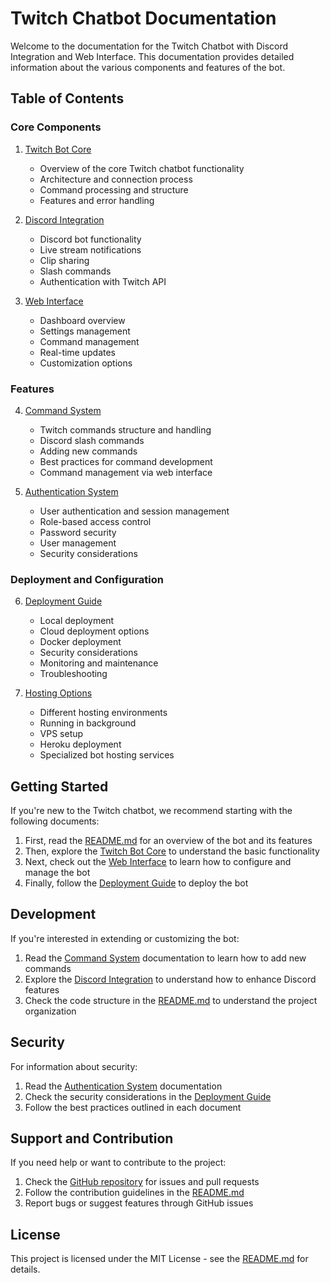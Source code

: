 # Twitch Chatbot Documentation

Welcome to the documentation for the Twitch Chatbot with Discord Integration and Web Interface. This documentation provides detailed information about the various components and features of the bot.

## Table of Contents

### Core Components

1. [Twitch Bot Core](twitch-bot-core.md)
   - Overview of the core Twitch chatbot functionality
   - Architecture and connection process
   - Command processing and structure
   - Features and error handling

2. [Discord Integration](discord-integration.md)
   - Discord bot functionality
   - Live stream notifications
   - Clip sharing
   - Slash commands
   - Authentication with Twitch API

3. [Web Interface](web-interface.md)
   - Dashboard overview
   - Settings management
   - Command management
   - Real-time updates
   - Customization options

### Features

4. [Command System](command-system.md)
   - Twitch commands structure and handling
   - Discord slash commands
   - Adding new commands
   - Best practices for command development
   - Command management via web interface

5. [Authentication System](authentication-system.md)
   - User authentication and session management
   - Role-based access control
   - Password security
   - User management
   - Security considerations

### Deployment and Configuration

6. [Deployment Guide](deployment-guide.md)
   - Local deployment
   - Cloud deployment options
   - Docker deployment
   - Security considerations
   - Monitoring and maintenance
   - Troubleshooting

7. [Hosting Options](../HOSTING.md)
   - Different hosting environments
   - Running in background
   - VPS setup
   - Heroku deployment
   - Specialized bot hosting services

## Getting Started

If you're new to the Twitch chatbot, we recommend starting with the following documents:

1. First, read the [README.md](../README.md) for an overview of the bot and its features
2. Then, explore the [Twitch Bot Core](twitch-bot-core.md) to understand the basic functionality
3. Next, check out the [Web Interface](web-interface.md) to learn how to configure and manage the bot
4. Finally, follow the [Deployment Guide](deployment-guide.md) to deploy the bot

## Development

If you're interested in extending or customizing the bot:

1. Read the [Command System](command-system.md) documentation to learn how to add new commands
2. Explore the [Discord Integration](discord-integration.md) to understand how to enhance Discord features
3. Check the code structure in the [README.md](../README.md) to understand the project organization

## Security

For information about security:

1. Read the [Authentication System](authentication-system.md) documentation
2. Check the security considerations in the [Deployment Guide](deployment-guide.md)
3. Follow the best practices outlined in each document

## Support and Contribution

If you need help or want to contribute to the project:

1. Check the [GitHub repository](https://github.com/yourusername/twitch-chatbot) for issues and pull requests
2. Follow the contribution guidelines in the [README.md](../README.md)
3. Report bugs or suggest features through GitHub issues

## License

This project is licensed under the MIT License - see the [README.md](../README.md) for details.
